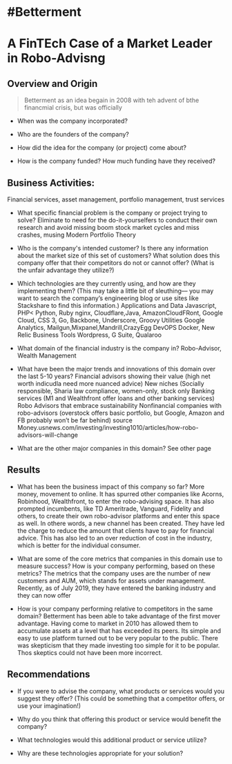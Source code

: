 # #Betterment #
# A FinTEch Case of a Market Leader in Robo-Advisng #

## Overview and Origin

> Betterment as an idea begain in 2008 with teh advent of bthe financmial crisis, but was officially 

* When was the company incorporated?

* Who are the founders of the company?

* How did the idea for the company (or project) come about?

* How is the company funded? How much funding have they received?


## Business Activities:
Financial services, asset management, portfolio management, trust services
* What specific financial problem is the company or project trying to solve?
Eliminate to need for the do-it-yourselfers to conduct their own research and avoid missing boom stock market cycles and miss crashes, musing Modern Portfolio Theory 
* Who is the company's intended customer?  Is there any information about the market size of this set of customers?
What solution does this company offer that their competitors do not or cannot offer? (What is the unfair advantage they utilize?)

* Which technologies are they currently using, and how are they implementing them? (This may take a little bit of sleuthing–– you may want to search the company’s engineering blog or use sites like Stackshare to find this information.)
Applications and Data
Javascript, PHP< Python, Ruby nginx, Cloudflare,Java, AmazonCloudFRont, Google Cloud, CSS 3, Go, Backbone, Underscore, Groovy
Utilities
Google Analytics, Mailgun,Mixpanel,Mandrill,CrazyEgg
DevOPS
Docker, New Relic
Business Tools
Wordpress, G Suite, Qualaroo

* What domain of the financial industry is the company in?
	Robo-Advisor, Wealth Management

* What have been the major trends and innovations of this domain over the last 5-10 years?
Financial advisors showing their value (high net worth indicudla need more nuanced advice)
New niches (Socially responsible, Sharia law compliance, women-only, stock only 
Banking services (M1 and Wealthfront offer loans and other banking services) 
Robo Advisors that embrace sustainability
Nonfinancial companies with robo-advisors (overstock offers basic portfolio, but Google, Amazon and FB probably won’t be far behind)
source  
Money.usnews.com/investing/investing1010/articles/how-robo-advisors-will-change


* What are the other major companies in this domain?
See other page

## Results

* What has been the business impact of this company so far? More money, movement to online. It has spurred other companies like Acorns, Robinhood, Wealthfront, to enter the robo-advising space. It has also prompted incumbents, like TD Ameritrade, Vanguard, Fidelity and others, to create their own robo-advisor platforms and enter this space as well. In othere words, a new channel has been created.
 They have led the charge to reduce the amount that clients have to pay for financial advice. This has also led to an over reduction of cost in the industry, which is better for the individual consumer. 

* What are some of the core metrics that companies in this domain use to measure success? How is your company performing, based on these metrics?
The metrics that the company uses are the number of new customers and AUM, which stands for assets under management. 
Recently, as of July 2019, they have entered the banking industry and they can now offer

* How is your company performing relative to competitors in the same domain?
Betterment has been able to take advantage of the first mover advantage. Having come to market in 2010 has allowed them to accumulate assets at a level that has exceeded its peers. Its simple and easy to use platform turned out to be very popular to the public. There was skepticism that they made investing too simple for it to be popular. Thos skeptics could not have been more incorrect. 

## Recommendations

* If you were to advise the company, what products or services would you suggest they offer? (This could be something that a competitor offers, or use your imagination!)

* Why do you think that offering this product or service would benefit the company?

* What technologies would this additional product or service utilize?

* Why are these technologies appropriate for your solution?
